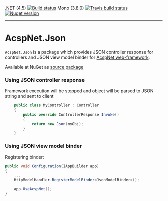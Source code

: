 .NET (4.5) [![Build status](https://ci.appveyor.com/api/projects/status/dvk19mkf6ry0lock/branch/master)](https://ci.appveyor.com/project/i4004/acspnet-json/branch/master) Mono (3.8.0) [![Travis build status](https://travis-ci.org/i4004/AcspNet.Json.png?branch=master)](https://travis-ci.org/i4004/AcspNet.Json)
[![Nuget version](http://img.shields.io/badge/nuget-v1.0.3-blue.png)](https://www.nuget.org/packages/AcspNet.Json/)

---

AcspNet.Json
============

`AcspNet.Json` is a package which provides JSON controller response for controllers and JSON view model binder for [AcspNet web-framework](https://github.com/i4004/AcspNet).

Available at NuGet as [source package](https://www.nuget.org/packages/AcspNet.Json/)

### Using JSON controller response

Framework execution will be stopped and object will be parsed to JSON string and sent to client
```csharp
	public class MyController : Controller
	{
		public override ControllerResponse Invoke()
		{
			return new Json(myObj);
		}
	}
```

### Using JSON view model binder

Registering binder:
```csharp
public void Configuration(IAppBuilder app)
{
	...
	HttpModelHandler.RegisterModelBinder<JsonModelBinder>();

	app.UseAcspNet();
}
```
